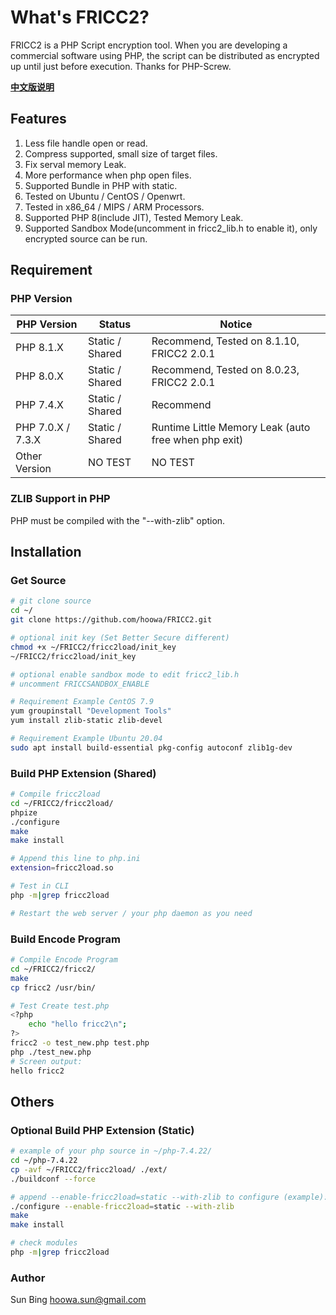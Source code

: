 # What's FRICC2?

FRICC2 is a PHP Script encryption tool. When you are developing a commercial software using PHP, the script can be distributed as encrypted up until just before execution. Thanks for PHP-Screw.

[**中文版说明**](./README_CN.md)



## Features

1. Less file handle open or read.
2. Compress supported, small size of target files.
3. Fix serval memory Leak.
4. More performance when php open files.
5. Supported Bundle in PHP with static.
6. Tested on Ubuntu / CentOS / Openwrt.
7. Tested in x86_64 / MIPS / ARM Processors.
8. Supported PHP 8(include JIT), Tested Memory Leak.
9. Supported Sandbox Mode(uncomment in fricc2_lib.h to enable it), only encrypted source can be run.





## Requirement

### PHP Version

| PHP Version       | Status          | Notice                                               |
| ----------------- | --------------- | ---------------------------------------------------- |
| PHP 8.1.X         | Static / Shared | Recommend, Tested on 8.1.10, FRICC2 2.0.1            |
| PHP 8.0.X         | Static / Shared | Recommend, Tested on 8.0.23, FRICC2 2.0.1            |
| PHP 7.4.X         | Static / Shared | Recommend                                            |
| PHP 7.0.X / 7.3.X | Static / Shared | Runtime Little Memory Leak (auto free when php exit) |
| Other Version     | NO TEST         | NO TEST                                              |

### ZLIB Support in PHP

PHP must be compiled with the "--with-zlib" option.





## Installation

### Get Source

```bash
# git clone source
cd ~/
git clone https://github.com/hoowa/FRICC2.git

# optional init key (Set Better Secure different)
chmod +x ~/FRICC2/fricc2load/init_key
~/FRICC2/fricc2load/init_key

# optional enable sandbox mode to edit fricc2_lib.h
# uncomment FRICCSANDBOX_ENABLE

# Requirement Example CentOS 7.9
yum groupinstall "Development Tools"
yum install zlib-static zlib-devel

# Requirement Example Ubuntu 20.04
sudo apt install build-essential pkg-config autoconf zlib1g-dev
```

### Build PHP Extension (Shared)

```bash
# Compile fricc2load
cd ~/FRICC2/fricc2load/
phpize
./configure
make
make install

# Append this line to php.ini
extension=fricc2load.so

# Test in CLI
php -m|grep fricc2load

# Restart the web server / your php daemon as you need
```

### Build Encode Program

```bash
# Compile Encode Program
cd ~/FRICC2/fricc2/
make
cp fricc2 /usr/bin/

# Test Create test.php
<?php
	echo "hello fricc2\n";
?>
fricc2 -o test_new.php test.php
php ./test_new.php
# Screen output:
hello fricc2
```



## Others

### Optional Build PHP Extension (Static)

```bash
# example of your php source in ~/php-7.4.22/
cd ~/php-7.4.22
cp -avf ~/FRICC2/fricc2load/ ./ext/
./buildconf --force

# append --enable-fricc2load=static --with-zlib to configure (example):
./configure --enable-fricc2load=static --with-zlib
make
make install

# check modules
php -m|grep fricc2load
```

### Author

Sun Bing <hoowa.sun@gmail.com>

